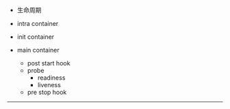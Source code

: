 * 生命周期

* intra container

* init container
* main container
    * post start hook
    * probe
        * readiness
        * liveness
    * pre stop hook

---
